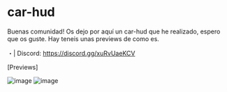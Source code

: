 # car-hud

Buenas comunidad! Os dejo por aquí un car-hud que he realizado, espero que os guste. Hay teneis unas previews de como es.

・| Discord: https://discord.gg/xuRvUaeKCV

[Previews]

![image](https://user-images.githubusercontent.com/103532607/163223510-d5973043-347f-4b93-bc5d-f1d33f925ccb.png)
![image](https://user-images.githubusercontent.com/103532607/163224357-788abeaa-dc0f-452c-a4a5-a1309aa97b1b.png)


